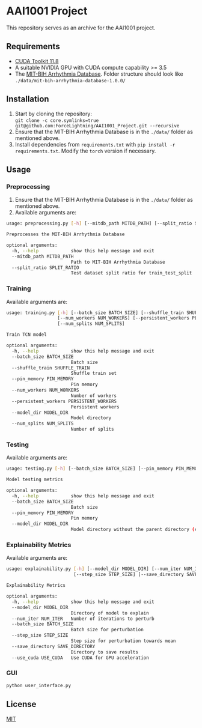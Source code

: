 # AAI1001 Project

This repository serves as an archive for the AAI1001 project.

## Requirements
- [CUDA Toolkit 11.8](https://developer.nvidia.com/cuda-11-8-0-download-archive)
- A suitable NVIDIA GPU with CUDA compute capability >= 3.5
- The [MIT-BIH Arrhythmia Database](https://physionet.org/content/mitdb/1.0.0/). Folder structure should look like `./data/mit-bih-arrhythmia-database-1.0.0/`


## Installation
1. Start by cloning the repository:  
`git clone -c core.symlinks=true git@github.com:ForceLightning/AAI1001_Project.git --recursive`
2. Ensure that the MIT-BIH Arrhythmia Database is in the `./data/` folder as mentioned above.
3. Install dependencies from `requirements.txt` with `pip install -r requirements.txt`. Modify the `torch` version if necessary.

## Usage
### Preprocessing
1. Ensure that the MIT-BIH Arrhythmia Database is in the `./data/` folder as mentioned above.
2. Available arguments are:
```sh
usage: preprocessing.py [-h] [--mitdb_path MITDB_PATH] [--split_ratio SPLIT_RATIO]

Preprocesses the MIT-BIH Arrhythmia Database

optional arguments:
  -h, --help            show this help message and exit
  --mitdb_path MITDB_PATH
                        Path to MIT-BIH Arrhythmia Database
  --split_ratio SPLIT_RATIO
                        Test dataset split ratio for train_test_split
```

### Training
Available arguments are:
```sh
usage: training.py [-h] [--batch_size BATCH_SIZE] [--shuffle_train SHUFFLE_TRAIN] [--pin_memory PIN_MEMORY]
                   [--num_workers NUM_WORKERS] [--persistent_workers PERSISTENT_WORKERS] [--model_dir MODEL_DIR]
                   [--num_splits NUM_SPLITS]

Train TCN model

optional arguments:
  -h, --help            show this help message and exit
  --batch_size BATCH_SIZE
                        Batch size
  --shuffle_train SHUFFLE_TRAIN
                        Shuffle train set
  --pin_memory PIN_MEMORY
                        Pin memory
  --num_workers NUM_WORKERS
                        Number of workers
  --persistent_workers PERSISTENT_WORKERS
                        Persistent workers
  --model_dir MODEL_DIR
                        Model directory
  --num_splits NUM_SPLITS
                        Number of splits
```

### Testing
Available arguments are:
```sh
usage: testing.py [-h] [--batch_size BATCH_SIZE] [--pin_memory PIN_MEMORY] [--model_dir MODEL_DIR]

Model testing metrics

optional arguments:
  -h, --help            show this help message and exit
  --batch_size BATCH_SIZE
                        Batch size
  --pin_memory PIN_MEMORY
                        Pin memory
  --model_dir MODEL_DIR
                        Model directory without the parent directory (e.g. './prototyping6/tcn_fold_')
```

### Explainability Metrics
Available arguments are:
```sh
usage: explainability.py [-h] [--model_dir MODEL_DIR] [--num_iter NUM_ITER] [--batch_size BATCH_SIZE]
                         [--step_size STEP_SIZE] [--save_directory SAVE_DIRECTORY] [--use_cuda USE_CUDA]

Explainability Metrics

optional arguments:
  -h, --help            show this help message and exit
  --model_dir MODEL_DIR
                        Directory of model to explain
  --num_iter NUM_ITER   Number of iterations to perturb
  --batch_size BATCH_SIZE
                        Batch size for perturbation
  --step_size STEP_SIZE
                        Step size for perturbation towards mean
  --save_directory SAVE_DIRECTORY
                        Directory to save results
  --use_cuda USE_CUDA   Use CUDA for GPU acceleration
```

### GUI
```sh
python user_interface.py
```

## License

[MIT](https://choosealicense.com/licenses/mit/)